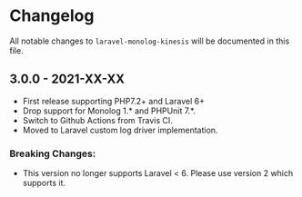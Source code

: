 # Changelog

All notable changes to `laravel-monolog-kinesis` will be documented in this file.

## 3.0.0 - 2021-XX-XX

- First release supporting PHP7.2+ and Laravel 6+
- Drop support for Monolog 1.* and PHPUnit 7.*. 
- Switch to Github Actions from Travis CI.
- Moved to Laravel custom log driver implementation.

### Breaking Changes:
- This version no longer supports Laravel < 6. Please use version 2 which supports it. 
